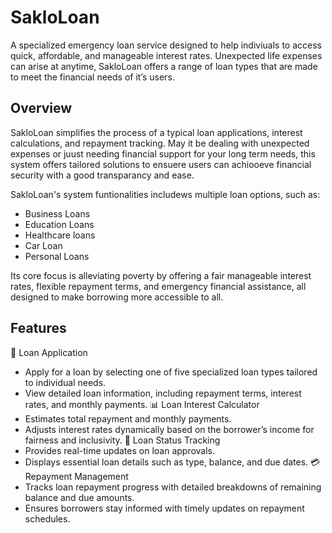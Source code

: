 # SakloLoan

A specialized emergency loan service designed to help indiviuals to access quick, affordable, and manageable interest rates. Unexpected life expenses can arise at anytime, SakloLoan offers a range of loan types that are made to meet the financial needs of it’s users. 

## Overview

SakloLoan simplifies the process of a typical loan applications, interest calculations, and repayment tracking. May it be dealing with unexpected expenses or juust needing financial support for your long term needs, this system offers tailored solutions to ensuere users can achiooeve financial security with a good transparancy and ease.

SakloLoan's system funtionalities includews multiple loan options, such as:

- Business Loans
- Education Loans
- Healthcare loans
- Car Loan
- Personal Loans

Its core focus is alleviating poverty by offering a fair manageable interest rates, flexible repayment terms, and emergency financial assistance, all designed to make borrowing more accessible to all.

## Features
🏦 Loan Application
- Apply for a loan by selecting one of five specialized loan types tailored to individual needs.
- View detailed loan information, including repayment terms, interest rates, and monthly payments.
📊 Loan Interest Calculator
- Estimates total repayment and monthly payments.
- Adjusts interest rates dynamically based on the borrower’s income for fairness and inclusivity.
📄 Loan Status Tracking
- Provides real-time updates on loan approvals.
- Displays essential loan details such as type, balance, and due dates.
💳 Repayment Management
- Tracks loan repayment progress with detailed breakdowns of remaining balance and due amounts.
- Ensures borrowers stay informed with timely updates on repayment schedules.

